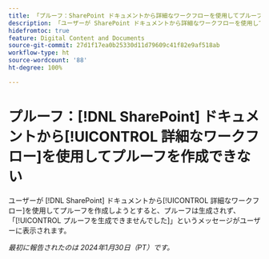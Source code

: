 ```yaml
---
title: 「プルーフ：SharePoint ドキュメントから詳細なワークフローを使用してプルーフを作成できない」
description: 「ユーザーが SharePoint ドキュメントから詳細なワークフローを使用してプルーフを作成しようとすると、プルーフは生成されず、プルーフを生成できませんでしたというメッセージがユーザーに表示されます。」
hidefromtoc: true
feature: Digital Content and Documents
source-git-commit: 27d1f17ea0b25330d11d79609c41f82e9af518ab
workflow-type: ht
source-wordcount: '88'
ht-degree: 100%

---
```



# プルーフ：[!DNL SharePoint] ドキュメントから[!UICONTROL 詳細なワークフロー]を使用してプルーフを作成できない

ユーザーが [!DNL SharePoint] ドキュメントから[!UICONTROL 詳細なワークフロー]を使用してプルーフを作成しようとすると、プルーフは生成されず、「[!UICONTROL プルーフを生成できませんでした]」というメッセージがユーザーに表示されます。

_最初に報告されたのは 2024年1月30日（PT）です。_
